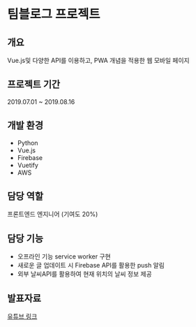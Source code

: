 # 팀블로그 프로젝트

## 개요
Vue.js및 다양한 API를 이용하고, PWA 개념을 적용한 웹 모바일 페이지

## 프로젝트 기간
2019.07.01 ~ 2019.08.16

## 개발 환경
- Python
- Vue.js
- Firebase
- Vuetify
- AWS

## 담당 역할
프론트엔드 엔지니어 (기여도 20%)

## 담당 기능
- 오프라인 기능 service worker 구현
- 새로운 글 업데이트 시 Firebase API를 활용한 push 알림
- 외부 날씨API를 활용하여 현재 위치의 날씨 정보 제공

## 발표자료
[유튜브 링크](https://docs.google.com/presentation/d/e/2PACX-1vRYvnyCPTDlmiicm1j0Wmrb1JW3zYTafkqGduCdXPIeRmQyKNe748Z-gKUCw3rzJA/pub?start=false&loop=false)

